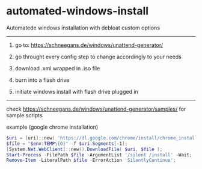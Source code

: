 # automated-windows-install

Automatede windows installation with debloat custom options

---

1. go to: https://schneegans.de/windows/unattend-generator/

2. go throught every config step to change accordingly to your needs

3. download .xml wrapped in .iso file

4. burn into a flash drive

5. initiate windows install with flash drive plugged in

---

check https://schneegans.de/windows/unattend-generator/samples/ for sample scripts

example (google chrome installation)

```ps1
$uri = [uri]::new( 'https://dl.google.com/chrome/install/chrome_installer.exe' );
$file = "$env:TEMP\{0}" -f $uri.Segments[-1];
[System.Net.WebClient]::new().DownloadFile( $uri, $file );
Start-Process -FilePath $file -ArgumentList '/silent /install' -Wait;
Remove-Item -LiteralPath $file -ErrorAction 'SilentlyContinue';
```
